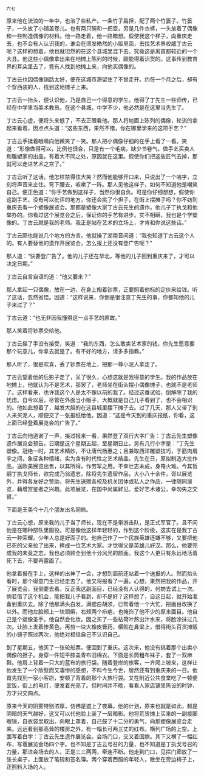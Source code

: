    六七 

   原来他在流浪的一年中，也治了些私产。一条竹子扁担，配了两个竹篓子。竹篓子，一头放了小铺盖卷儿。也有两只碗和一把壶，另是几件衣裤，一头放着了偶像和一些制造偶像的材料。他一路走着，他一路暗想。假使我这个样子，向重庆走去，也不会有人认识我的，谁会在须发皓然的小贩里面，去找艺术界权威丁古云呢？这样的想着，他也就坦然的在这个县城里混下去。究竟这是离首都较近的一个大县。他这些小偶像拿出来在地摊上陈列的时候，颇能得着识货的。这事传到教育界的耳朵里去了，竟有人找到他摊上来，向他买偶像的。

   丁古云也因偶像销路太好，便在这城市滞留住了不曾走开。约在一个月之后，却有个穿西装的人，找到这地摊子上来。

   丁古云一抬头，便认识他，乃是自己一个得意的学生。他得了丁先生一些师传，已经在中学里当美术教员。在这个县城，中学不少，他必然是在这里当先生了。

   丁古云心虚，便将头来低了，不去正眼看他。那人将地面上陈列的偶像，轮流的拿起来看着，因点点头道：“这些东西，果然不错，你在哪里学来的这项手艺？”

   丁古云手揉着眼睛向他微笑了一笑。那人把小偶像仔细的在手上看了一看。笑道：“形像做得可以，比例也很合，只是有一个毛病，缺少书卷气。做手艺买卖人和雕塑家的出品，有着大不同之处，原因就在这里。假使你们把这些匠气去掉，那就可以走进艺术之宫了。”

   丁古云听了这话，他怎样禁得住大笑？然而他能够开口来，只说出了一个哈字，立刻将声音来止住。弯下腰去，咳嗽了一阵。那人见他这样子，如何不知道他是嘲笑自己。便正色道：“你手艺做到这样子，当然你很自负。可是你仔细想想，假使你这副手艺，没有可以批评的地方，你还会挑了个担子，在街上摆摊子吗？你不妨到重庆去看一个塑像展览会。那都是塑像大家丁古云先生的遗作。他儿子丁执戈和他举办的。你看过这个展览会之后，保证你的手艺有进步。实不相瞒，我也是个学塑像的。丁古云就是我的老师。我正是站在艺术的立场上，才肯和你说这些话。”

   丁古云颇也能说几个地方的方言。他就操了湖南音问道：“我也知道丁古云这个人的。有人要替他的遗作开展览会，怎么报上还没有登广告呢？”

   那人道：“快要登广告了。他的儿子还在华北，等他的儿子回到重庆来了，才可以决定日期。”

   丁古云自言自语的道：“他又要来？”

   那人拿起一只偶像，放在一边，在身上掏着钞票，正要照着他标的定价来给钱。听了这话，忽然省悟。因道：“这样说来，你倒是很注意丁先生的事，你都知他的儿子来过了？”

   丁古云道：“也无非因我懂得这一点手艺的原故。”

   那人笑着将钞票交给他。

   丁古云摇了手没有接受，笑道：“我的东西，怎么敢卖艺术家的钱，你先生愿意要那个玩意儿，你拿去就是了。有不好的地方，请多多指教。”

   那人听了，很是欢喜，丢了钞票在地上，把那一尊小泥人拿走了。

   丁古云望着他的后影子走了，呆了很久，心想这就是我得意的学生。我的作品放在地摊上，他就认为不是艺术，那罢了，老师坐在街头摆小偶像摊子，也就不是老师了。这样看来，也许我这个人是太不像以前的我了。经过这番试验，倒解除了我的忧虑。自今以后，尽管在外面当小贩子，大概就是自己儿子看到了，也不会相识的。他如此想着了，越发大胆的在这县城里摆下摊子去。过了几天，那人又带了别人来买泥人，顺便交了一张报纸给他。因道：“这是今天到的重庆报纸，你看，这上面已经登着展览会的广告了。”

   丁古云向他道谢了一声，接过报来一看，果然登了双行大字广告：丁古云先生塑像遗作展览会预告。日期是这个星期五起，至星期日止。另有几行小字是：“丁先生塑像。冠绝一时，其艺术精妙，不让唐代杨惠之；且兼取西洋雕塑技巧，于筋肉眉宇之间，象征各种情绪，实为含有时代性之艺术结晶。先生在日，原拟制造大批作品，送欧美展览出售，以其所得，作劳军之用。不幸壮志未成，身罹火难。今其哲嗣丁执戈师长，欲完成乃翁遗志，除将先生遗留作品，大小八十余件，胥以展览外，并得各友好之赞助，将先生送赠各校及机关团体或私人之作品，一律随同展览，藉增赏鉴者之兴趣。此项展览，在国中尚属鲜见。爱好艺术诸公，幸勿失之交臂。”

   下面是王美今十几个朋友出名同启。

   丁古云心想，原来我的儿子当了师长，现在不是带游击队，是正式军官了。且不问他是在哪种部队里服役。可是像他这样年轻轻的，作到这个阶级，这实在是我丁古云一种荣耀。少年人总是好面子的。他自己作了一个民族英雄还嫌不够，又要把他已死的父亲拉了出来，捧成一位艺术大家。才觉得父是英雄儿好汉。那么，他要完成我的未竟之志，我也必须顾全到他十分风光的颜面。我这个人更只有永远地活着死下去，不要再露面了。

   他拿着报在手上，这样的出神了一会，才想到面前还站着一个送报的人。然而抬头看时，那个得意门生已经走去了。他又将报看了一遍，心想，果然把我的作品，开了展览会，我倒要去看。反正我这副面目，已经没有人认得的，何妨去试上一次。倘若借了这个机会，能把我儿子看到，却不是好？这样想了，自这日起，就开始准备到重庆去。除了他那满头白发，满腮白胡须，已帮着他一个大忙，把面目改换了以外。而他左脸颊上一块顽癣，右颊两个疖疤，也掩饰了他不少的原来面目。他自己是个塑像圣手，他自然会化妆。因之买了一些枯荷叶熬出汁水来，将脸涂抹过几次。让脸上发着惨黄色。再剪一块大橡皮膏药，横贴在鼻梁上，借得街头百货摊贩的小镜子照过两次，他绝对相信自己不认识自己。

   到了星期五，他买了一张轮船票，便回到了重庆。这次来，他没有挑着那个出卖小偶像的担子。身穿一件短平膝盖青布旧棉衣。下面是长筒粗布袜子，套了一双麻鞋。他肩上背着一只大的蓝布的旅行袋。随着登岸的旅客，一齐爬上坡来，这样让他发生了一个欣慰而又凄惨的感想，不料今生今世，居然还有到重庆来的一日。他首先找到一家小客店，安顿了背着的那个大旅行袋。又在附近公共食堂吃了一顿便宜饭，街上的电灯，便发着光亮了。但时间并不晚，看看人家店铺里陈设的时钟，方才只交四点。

   原来今天的阴雾特别浓厚，仿佛是遮上了夜幕。他的计划，原来也就是如此，越是阴暗的天气越好，这又可以代他脸上装了一层暗影。他将荒货摊上买来的一副接脚眼镜，自衣袋里取出。向眼上罩着，自己鼓了十二分的勇气，向那塑像展览会走来。远远看到那高耸的楼房之外，有一幅长可两三丈的红布。横列广场的上空。上面写着白字：丁古云先生遗作展览会。会场门口，交叉着国旗。其下又横了一幅红布，写着展览会场四个字。也不知是丁古云号召的力量，也不知道是丁执戈号召的力量，那进会场去的人，正是三三两两，牵连不断。他走到门口，见拦门廊放了一张长桌子，上面放了笔砚和签名簿。两个穿着西服的年轻人，散坐在旁边椅子上，正照料入场的人。

